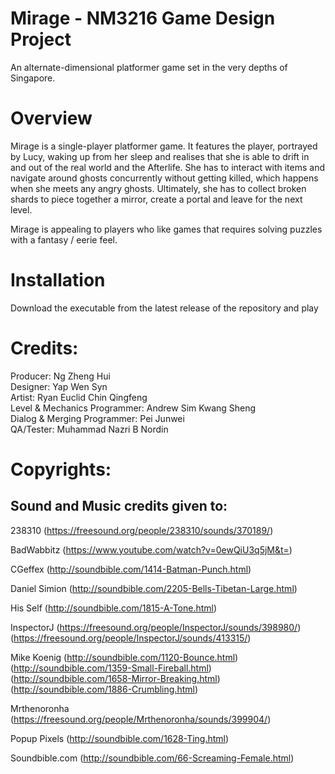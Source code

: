 # Mirage - NM3216 Game Design Project

An alternate-dimensional platformer game set in the very depths of Singapore.

# Overview

Mirage is a single-player platformer game.  It features the player, portrayed by Lucy, waking up from her sleep and realises that she is able to drift in and out of the real world and the Afterlife. She has to interact with items and navigate around ghosts concurrently without getting killed, which happens when she meets any angry ghosts. Ultimately, she has to collect broken shards to piece together a mirror, create a portal and leave for the next level. 

Mirage is appealing to players who like games that requires solving puzzles with a fantasy / eerie feel. 

# Installation

Download the executable from the latest release of the repository and play

# Credits:

Producer: Ng Zheng Hui  
Designer: Yap Wen Syn  
Artist: Ryan Euclid Chin Qingfeng  
Level & Mechanics Programmer: Andrew Sim Kwang Sheng  
Dialog & Merging Programmer: Pei Junwei  
QA/Tester: Muhammad Nazri B Nordin  

# Copyrights:
## Sound and Music credits given to:
238310
(https://freesound.org/people/238310/sounds/370189/)

BadWabbitz
(https://www.youtube.com/watch?v=0ewQiU3q5jM&t=)

CGeffex
(http://soundbible.com/1414-Batman-Punch.html)

Daniel Simion
(http://soundbible.com/2205-Bells-Tibetan-Large.html)

His Self
(http://soundbible.com/1815-A-Tone.html)

InspectorJ
(https://freesound.org/people/InspectorJ/sounds/398980/)
(https://freesound.org/people/InspectorJ/sounds/413315/)

Mike Koenig
(http://soundbible.com/1120-Bounce.html)
(http://soundbible.com/1359-Small-Fireball.html)
(http://soundbible.com/1658-Mirror-Breaking.html)
(http://soundbible.com/1886-Crumbling.html)

Mrthenoronha (https://freesound.org/people/Mrthenoronha/sounds/399904/)

Popup Pixels
(http://soundbible.com/1628-Ting.html)

Soundbible.com
(http://soundbible.com/66-Screaming-Female.html)